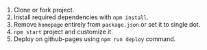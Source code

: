 1. Clone or fork project.
2. Install required dependencies with `npm install`.
3. Remove `homepage` entirely from `package.json` or set it to single dot.
4. `npm start` project and customize it.
5. Deploy on github-pages using `npm run deploy` command.
